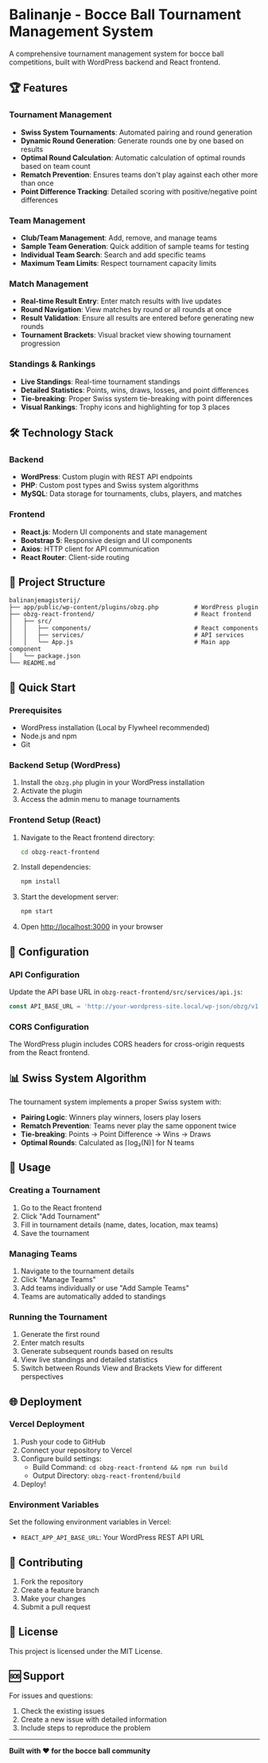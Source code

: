 # Balinanje - Bocce Ball Tournament Management System

A comprehensive tournament management system for bocce ball competitions, built with WordPress backend and React frontend.

## 🏆 Features

### Tournament Management
- **Swiss System Tournaments**: Automated pairing and round generation
- **Dynamic Round Generation**: Generate rounds one by one based on results
- **Optimal Round Calculation**: Automatic calculation of optimal rounds based on team count
- **Rematch Prevention**: Ensures teams don't play against each other more than once
- **Point Difference Tracking**: Detailed scoring with positive/negative point differences

### Team Management
- **Club/Team Management**: Add, remove, and manage teams
- **Sample Team Generation**: Quick addition of sample teams for testing
- **Individual Team Search**: Search and add specific teams
- **Maximum Team Limits**: Respect tournament capacity limits

### Match Management
- **Real-time Result Entry**: Enter match results with live updates
- **Round Navigation**: View matches by round or all rounds at once
- **Result Validation**: Ensure all results are entered before generating new rounds
- **Tournament Brackets**: Visual bracket view showing tournament progression

### Standings & Rankings
- **Live Standings**: Real-time tournament standings
- **Detailed Statistics**: Points, wins, draws, losses, and point differences
- **Tie-breaking**: Proper Swiss system tie-breaking with point differences
- **Visual Rankings**: Trophy icons and highlighting for top 3 places

## 🛠️ Technology Stack

### Backend
- **WordPress**: Custom plugin with REST API endpoints
- **PHP**: Custom post types and Swiss system algorithms
- **MySQL**: Data storage for tournaments, clubs, players, and matches

### Frontend
- **React.js**: Modern UI components and state management
- **Bootstrap 5**: Responsive design and UI components
- **Axios**: HTTP client for API communication
- **React Router**: Client-side routing

## 📁 Project Structure

```
balinanjemagisterij/
├── app/public/wp-content/plugins/obzg.php          # WordPress plugin
├── obzg-react-frontend/                            # React frontend
│   ├── src/
│   │   ├── components/                             # React components
│   │   ├── services/                               # API services
│   │   └── App.js                                  # Main app component
│   └── package.json
└── README.md
```

## 🚀 Quick Start

### Prerequisites
- WordPress installation (Local by Flywheel recommended)
- Node.js and npm
- Git

### Backend Setup (WordPress)
1. Install the `obzg.php` plugin in your WordPress installation
2. Activate the plugin
3. Access the admin menu to manage tournaments

### Frontend Setup (React)
1. Navigate to the React frontend directory:
   ```bash
   cd obzg-react-frontend
   ```

2. Install dependencies:
   ```bash
   npm install
   ```

3. Start the development server:
   ```bash
   npm start
   ```

4. Open [http://localhost:3000](http://localhost:3000) in your browser

## 🔧 Configuration

### API Configuration
Update the API base URL in `obzg-react-frontend/src/services/api.js`:
```javascript
const API_BASE_URL = 'http://your-wordpress-site.local/wp-json/obzg/v1';
```

### CORS Configuration
The WordPress plugin includes CORS headers for cross-origin requests from the React frontend.

## 📊 Swiss System Algorithm

The tournament system implements a proper Swiss system with:
- **Pairing Logic**: Winners play winners, losers play losers
- **Rematch Prevention**: Teams never play the same opponent twice
- **Tie-breaking**: Points → Point Difference → Wins → Draws
- **Optimal Rounds**: Calculated as ⌈log₂(N)⌉ for N teams

## 🎯 Usage

### Creating a Tournament
1. Go to the React frontend
2. Click "Add Tournament"
3. Fill in tournament details (name, dates, location, max teams)
4. Save the tournament

### Managing Teams
1. Navigate to the tournament details
2. Click "Manage Teams"
3. Add teams individually or use "Add Sample Teams"
4. Teams are automatically added to standings

### Running the Tournament
1. Generate the first round
2. Enter match results
3. Generate subsequent rounds based on results
4. View live standings and detailed statistics
5. Switch between Rounds View and Brackets View for different perspectives

## 🌐 Deployment

### Vercel Deployment
1. Push your code to GitHub
2. Connect your repository to Vercel
3. Configure build settings:
   - Build Command: `cd obzg-react-frontend && npm run build`
   - Output Directory: `obzg-react-frontend/build`
4. Deploy!

### Environment Variables
Set the following environment variables in Vercel:
- `REACT_APP_API_BASE_URL`: Your WordPress REST API URL

## 🤝 Contributing

1. Fork the repository
2. Create a feature branch
3. Make your changes
4. Submit a pull request

## 📝 License

This project is licensed under the MIT License.

## 🆘 Support

For issues and questions:
1. Check the existing issues
2. Create a new issue with detailed information
3. Include steps to reproduce the problem

---

**Built with ❤️ for the bocce ball community** 